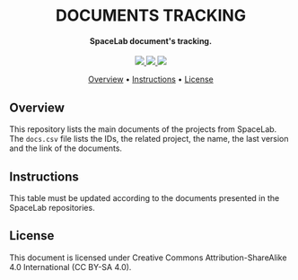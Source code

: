 <h1 align="center">
	DOCUMENTS TRACKING
	<br>
</h1>

<h4 align="center">SpaceLab document's tracking.</h4>

<p align="center">
    <a href="">
		<img src="https://img.shields.io/badge/status-development-green?style=for-the-badge">
	</a>
    <a href="">
		<img src="https://img.shields.io/badge/version-none-blue?style=for-the-badge">
	</a>
	<a href="">
		<img src="https://img.shields.io/badge/LICENSE-CC%20BY--SA%204.0-red?style=for-the-badge">
	</a>
</p>

<p align="center">
	<a href="#overview">Overview</a> •
	<a href="#instructions">Instructions</a> •
	<a href="#license">License</a>
</p>

## Overview

This repository lists the main documents of the projects from SpaceLab. The ```docs.csv``` file lists the IDs, the related project, the name, the last version and the link of the documents.

## Instructions

This table must be updated according to the documents presented in the SpaceLab repositories.

## License

This document is licensed under Creative Commons Attribution-ShareAlike 4.0 International (CC BY-SA 4.0).
